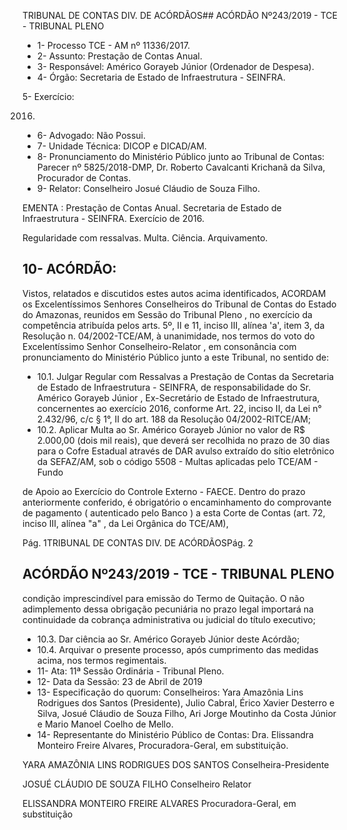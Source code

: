 TRIBUNAL DE CONTAS DIV. DE ACÓRDÃOS## ACÓRDÃO Nº243/2019 - TCE - TRIBUNAL PLENO

- 1- Processo TCE - AM nº 11336/2017.
- 2- Assunto: Prestação de Contas Anual.
- 3- Responsável: Américo Gorayeb Júnior (Ordenador de Despesa).
- 4- Órgão: Secretaria de Estado de Infraestrutura - SEINFRA.

5- Exercício:

2016.

- 6- Advogado: Não Possui.
- 7- Unidade Técnica: DICOP e DICAD/AM.
- 8- Pronunciamento  do  Ministério  Público  junto  ao  Tribunal  de  Contas: Parecer  nº 5825/2018-DMP, Dr. Roberto Cavalcanti Krichanã da Silva, Procurador de Contas.
- 9- Relator: Conselheiro Josué Cláudio de Souza Filho.

EMENTA : Prestação de Contas Anual. Secretaria de Estado  de  Infraestrutura  -  SEINFRA.  Exercício  de 2016.

Regularidade com ressalvas. Multa. Ciência. Arquivamento.

## 10-  ACÓRDÃO:

Vistos, relatados e discutidos estes autos acima identificados, ACORDAM os Excelentíssimos Senhores Conselheiros do Tribunal de Contas do Estado do Amazonas, reunidos em Sessão do Tribunal Pleno , no exercício da competência atribuída pelos arts. 5º, II e 11, inciso III, alínea 'a', item 3, da Resolução n. 04/2002-TCE/AM, à unanimidade, nos termos do voto do Excelentíssimo Senhor Conselheiro-Relator , em consonância com pronunciamento do Ministério Público junto a este Tribunal, no sentido de:

- 10.1. Julgar Regular com Ressalvas a Prestação de Contas da Secretaria de Estado de Infraestrutura - SEINFRA, de responsabilidade do Sr. Américo Gorayeb Júnior , Ex-Secretário de Estado de Infraestrutura, concernentes ao exercício 2016, conforme Art. 22, inciso II, da Lei n° 2.432/96, c/c § 1°, II do art. 188 da Resolução 04/2002-RITCE/AM;
- 10.2. Aplicar Multa ao Sr. Américo Gorayeb Júnior no valor de R$ 2.000,00 (dois mil reais), que deverá ser recolhida no prazo de 30 dias para o Cofre Estadual através de DAR  avulso extraído do sítio eletrônico da SEFAZ/AM, sob o código 5508 - Multas aplicadas pelo TCE/AM - Fundo

de Apoio ao Exercício do Controle Externo - FAECE. Dentro do prazo anteriormente conferido, é obrigatório o encaminhamento do comprovante de pagamento ( autenticado pelo Banco ) a esta Corte de Contas  (art.  72,  inciso  III,  alínea  "a"  ,  da  Lei  Orgânica  do  TCE/AM),

Pág. 1TRIBUNAL DE CONTAS DIV. DE ACÓRDÃOSPág. 2

## ACÓRDÃO Nº243/2019 - TCE - TRIBUNAL PLENO

condição  imprescindível  para  emissão  do  Termo  de  Quitação.  O  não adimplemento dessa obrigação  pecuniária  no  prazo  legal  importará  na continuidade da cobrança administrativa ou judicial do título executivo;

- 10.3. Dar ciência ao Sr. Américo Gorayeb Júnior deste Acórdão;
- 10.4. Arquivar o presente processo, após cumprimento das medidas acima, nos termos regimentais.
- 11-  Ata: 11ª Sessão Ordinária - Tribunal Pleno.
- 12-  Data da Sessão: 23 de Abril de 2019
- 13-  Especificação do quorum: Conselheiros: Yara Amazônia Lins Rodrigues dos Santos (Presidente), Julio Cabral, Érico Xavier Desterro e Silva, Josué Cláudio de Souza Filho, Ari Jorge Moutinho da Costa Júnior e Mario Manoel Coelho de Mello.
- 14-  Representante do Ministério Público de Contas: Dra. Elissandra Monteiro Freire Alvares, Procuradora-Geral, em substituição.

YARA AMAZÔNIA LINS RODRIGUES DOS SANTOS Conselheira-Presidente

JOSUÉ CLÁUDIO DE SOUZA FILHO Conselheiro Relator

ELISSANDRA MONTEIRO FREIRE ALVARES Procuradora-Geral, em substituição